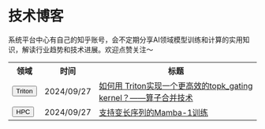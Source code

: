 # 技术博客

系统平台中心有自己的知乎账号，会不定期分享AI领域模型训练和计算的实用知识，解读行业趋势和技术进展。欢迎点赞关注～


<table>
  <tr>
    <th>领域</th>
    <th>时间</th>
    <th>标题</th>
    <!-- <th>摘要</th> -->
  </tr>
  <tr>
    <td><button>Triton</button></td>
    <td>2024/09/27</td>
    <td><a href="https://zhuanlan.zhihu.com/p/730534981">如何用 Triton实现一个更高效的topk_gating kernel？——算子合并技术</a></td>
    <!-- <td>在当前的代码架构下，MoE的gating网络面临一个亟待解决的问题：其内部充斥着众多小kernel，这些小kernel的频繁启动显著增加了计算开销，对模型训练的整体效率产生了不可忽视的负面影响。因此，想要实现更高效的topk_gating kernel，将这些分散的小kernel整合为一个大kernel，以此减少kernel启动的开销，是一种非常直接的思路。在本文中，我们首先观察了topk_gating算子的内部工作机制，并据此设计并尝试了三种不同的优化策略：利用Cuda Graph进行流程优化、采用torch.compile进行自动优化，以及实施Kernel fusion进行手动或自动的kernel整合。经过详细的比较验证后，我们最终确定了基Triton实现的Kernel fusion为最优选择，它在整体性能提升方面表现最为出色。以下将详细阐述每种优化策略的基本原理、实施细节以及它们各自在提升模型训练效率方面的具体成效。</td> -->
  </tr>
  <tr>
    <td><button>HPC</button></td>
    <td>2024/09/27</td>
    <td><a href="https://zhuanlan.zhihu.com/p/714231501">支持变长序列的Mamba-1训练</a></td>
    <!-- <td>Mamba 是一种专为处理长序列设计的新型架构，其相对于传统的 Transformer 架构能够显著提高超长序列文本的处理速度。在训练过程中，我们通常通过增加批次大小来提升训练效率。然而，实际应用中，数据序列长度往往分布不均，简单地通过填充（padding）来调整至固定长度可能会引入大量冗余数据，导致拖慢训练速度。为了解决这一问题，我们在 Mamba 框架中引入了一种新的序列处理机制。该机制能够打包（Pack）不同长度的序列，动态地识别和处理不同序列的上下文，避免上下文混淆，保证处理的一致性。这种方法能够减少冗余数据，显著提高训练速度。实验结果表明，在 NVIDIA A100 GPU 上使用 Mamba-1.4B 模型进行预训练时，与传统的单序列处理方案相比，加速比达到了 3.06 倍。这一改进不仅有效解决了变长序列处理的问题，还大幅提高了整体的训练和推理速度，使得模型在各种硬件上都能达到预期的训练效率。 -->

</td>
  </tr>
  <!-- 更多行和单元格 -->
</table>


<script>
json:table{
    "caption" : "表格标题",
    "fields" : [
        {"key": "a", "label": "AA", "sortable": true},
        {"key": "b", "label": "BB", "sortable": true},
        {"key": "c", "label": "CC", "sortable": true}
    ],
    "items" : [
      {"a": "11", "b": "22", "c": "33"},
      {"a": "34", "b": "65", "c": "33"},
      {"a": "56", "b": "32", "c": "54"},
      {"a": "211", "b": "222", "c": "233"}
    ],
    "filter": true
}
</script>
